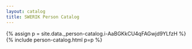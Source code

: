 ```yaml
---
layout: catalog
title: SWERIK Person Catalog
---
```

{% assign p = site.data._person-catalog.i-AaBGKkCU4qFAGwjd9YLfzH %}
{% include person-catalog.html p=p %}

